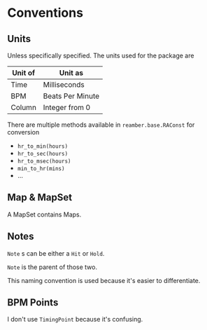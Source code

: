 # Conventions

## Units

Unless specifically specified. The units used for the package are

| Unit of | Unit as          |
|---------|------------------|
| Time    | Milliseconds     |
| BPM     | Beats Per Minute |
| Column  | Integer from 0   |

There are multiple methods available in ``reamber.base.RAConst`` for conversion

- ``hr_to_min(hours)``
- ``hr_to_sec(hours)``
- ``hr_to_msec(hours)``
- ``min_to_hr(mins)``
- ...

## Map & MapSet

A MapSet contains Maps.

## Notes

``Note`` s can be either a ``Hit`` or ``Hold``.

``Note`` is the parent of those two.

This naming convention is used because it's easier to differentiate.

## BPM Points

I don't use ``TimingPoint`` because it's confusing.

